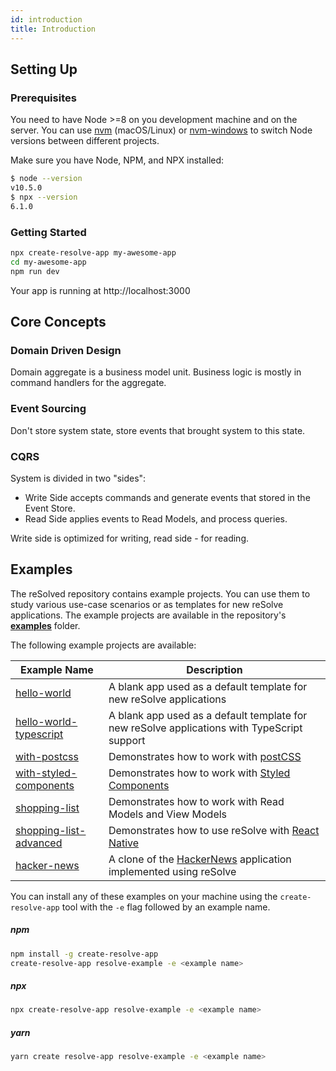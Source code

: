 ```yaml
---
id: introduction
title: Introduction
---
```


## Setting Up

### Prerequisites

You need to have Node >=8 on you development machine and on the server.
You can use [nvm](https://github.com/creationix/nvm#installation) (macOS/Linux) or [nvm-windows](https://github.com/coreybutler/nvm-windows#node-version-manager-nvm-for-windows) to switch Node versions between different projects.

Make sure you have Node, NPM, and NPX installed:

```sh
$ node --version
v10.5.0
$ npx --version
6.1.0
```

### Getting Started

```sh
npx create-resolve-app my-awesome-app
cd my-awesome-app
npm run dev
```

Your app is running at http://localhost:3000

## Core Concepts

### Domain Driven Design

Domain aggregate is a business model unit. Business logic is mostly in command handlers for the aggregate.

### Event Sourcing

Don't store system state, store events that brought system to this state.

### CQRS

System is divided in two "sides":

- Write Side accepts commands and generate events that stored in the Event Store.
- Read Side applies events to Read Models, and process queries.

Write side is optimized for writing, read side - for reading.

## Examples

The reSolved repository contains example projects. You can use them to study various use-case scenarios or as templates for new reSolve applications. The example projects are available in the repository's **[examples](https://github.com/reimagined/resolve/tree/master/examples)** folder.

The following example projects are available:

| Example Name                                                                                                | Description                                                                                                     |
| ----------------------------------------------------------------------------------------------------------- | --------------------------------------------------------------------------------------------------------------- |
| [hello-world](https://github.com/reimagined/resolve/tree/master/examples/hello-world)                       | A blank app used as a default template for new reSolve applications                                             |
| [hello-world-typescript](https://github.com/reimagined/resolve/tree/master/examples/hello-world-typescript) | A blank app used as a default template for new reSolve applications with TypeScript support                     |
| [with-postcss](https://github.com/reimagined/resolve/tree/master/examples/with-postcss)                     | Demonstrates how to work with [postCSS](https://github.com/postcss/postcss-loader#css-modules)                  |
| [with-styled-components](https://github.com/reimagined/resolve/tree/master/examples/with-styled-components) | Demonstrates how to work with [Styled Components](https://www.styled-components.com/docs)                       |
| [shopping-list](https://github.com/reimagined/resolve/tree/master/examples/shopping-list)                   | Demonstrates how to work with Read Models and View Models                                                       |
| [shopping-list-advanced](https://github.com/reimagined/resolve/tree/master/examples/shopping-list-advanced) | Demonstrates how to use reSolve with [React Native](https://github.com/react-community/create-react-native-app) |
| [hacker-news](https://github.com/reimagined/resolve/tree/master/examples/hacker-news)                       | A clone of the [HackerNews](https://news.ycombinator.com/) application implemented using reSolve                |

You can install any of these examples on your machine using the `create-resolve-app` tool with the `-e` flag followed by an example name.

##### npm

```sh
npm install -g create-resolve-app
create-resolve-app resolve-example -e <example name>
```

##### npx

```sh
npx create-resolve-app resolve-example -e <example name>
```

##### yarn

```sh
yarn create resolve-app resolve-example -e <example name>
```
